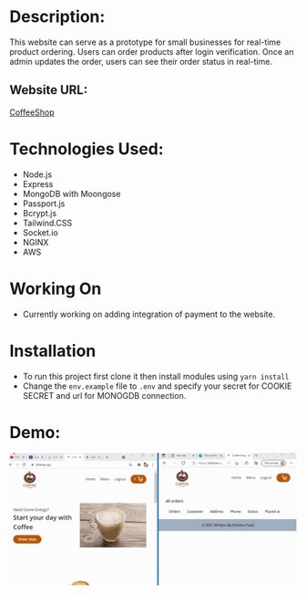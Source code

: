 # Description:

This website can serve as a prototype for small businesses for real-time product ordering. Users can order products after login verification. Once an admin updates the order, users can see their order status in real-time.

## Website URL:

[CoffeeShop](https://killiman.xyz)

# Technologies Used:
* Node.js
* Express
* MongoDB with Moongose
* Passport.js
* Bcrypt.js
* Tailwind.CSS
* Socket.io
* NGINX
* AWS

# Working On

* Currently working on adding integration of payment to the website.

# Installation
* To run this project first clone it then install modules using `yarn install`
* Change the `env.example` file to `.env` and specify your secret for COOKIE SECRET and url for MONOGDB connection.
# Demo:
![Order Demonstration](coffee.gif)



